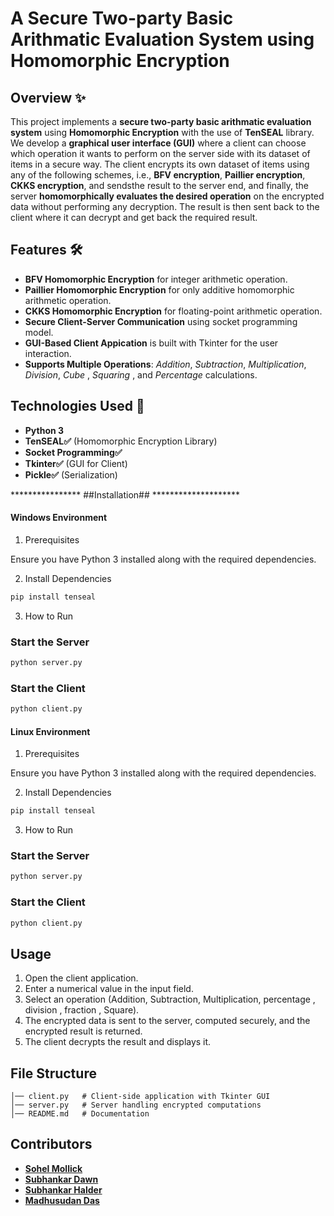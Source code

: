 # A Secure Two-party Basic Arithmatic Evaluation System using Homomorphic Encryption #

## Overview ✨

This project implements a **secure two-party basic arithmatic evaluation system** using **Homomorphic Encryption** with the use of **TenSEAL** library. We develop a **graphical user interface (GUI)** where a client can choose which operation it wants to perform on the server side with its dataset of items in a  secure way. The client encrypts its own dataset of items using any of the following schemes, i.e., **BFV encryption**, **Paillier encryption**,  **CKKS encryption**, and sendsthe result to the server end, and finally, the server  **homomorphically evaluates the desired operation** on the encrypted data without performing any decryption. The result is then sent back to the client where it can decrypt  and get back the required result.

## Features 🛠️

- **BFV Homomorphic Encryption** for integer arithmetic operation.
- **Paillier Homomorphic Encryption** for only additive homomorphic arithmetic operation.
- **CKKS Homomorphic Encryption** for floating-point arithmetic operation.
- **Secure Client-Server Communication** using socket programming model.
- **GUI-Based Client Appication** is built with Tkinter for the user interaction.
- **Supports Multiple Operations**: *Addition*, *Subtraction*, *Multiplication*, *Division*, *Cube* , *Squaring* , and *Percentage* calculations.

## Technologies Used 🚀

- **Python 3**
- **TenSEAL✅** (Homomorphic Encryption Library)
- **Socket Programming✅**
- **Tkinter✅** (GUI for Client)
- **Pickle✅** (Serialization)

**************** ##Installation## ********************

#### Windows Environment ######

1. Prerequisites

Ensure you have Python 3 installed along with the required dependencies.

2. Install Dependencies

```bash
pip install tenseal
```

3. How to Run

### Start the Server

```bash
python server.py
```

### Start the Client

```bash
python client.py
```

#### Linux Environment ######

1. Prerequisites

Ensure you have Python 3 installed along with the required dependencies.

2. Install Dependencies

```bash
pip install tenseal
```

3. How to Run

### Start the Server

```bash
python server.py
```

### Start the Client

```bash
python client.py
```


## Usage

1. Open the client application.
2. Enter a numerical value in the input field.
3. Select an operation (Addition, Subtraction, Multiplication, percentage , division , fraction , Square).
4. The encrypted data is sent to the server, computed securely, and the encrypted result is returned.
5. The client decrypts the result and displays it.

## File Structure

```
│── client.py   # Client-side application with Tkinter GUI
│── server.py   # Server handling encrypted computations
│── README.md   # Documentation
```

## Contributors
- **[Sohel Mollick](https://github.com/sohel440)**
- **[Subhankar Dawn](https://github.com/Subhankar200)**
- **[Subhankar Halder](https://github.com/subhankar-732121)**
- **[Madhusudan Das](https://github.com/MADHUSUDAN-DAS)**

##

